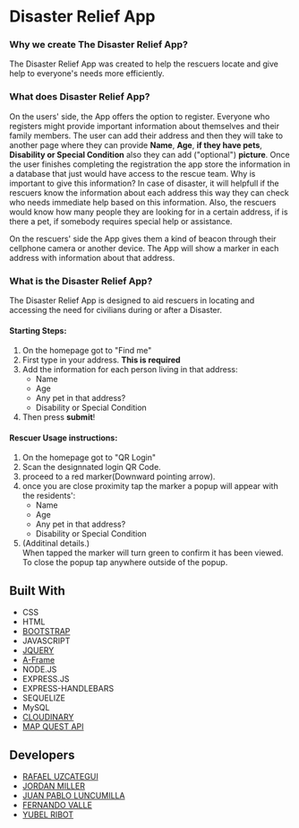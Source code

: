 # Disaster Relief App

### Why we create The Disaster Relief App?

The Disaster Relief App was created to help the rescuers locate and give help to everyone's needs more efficiently.

### What does Disaster Relief App? 

On the users' side, the App offers the option to register. Everyone who registers might provide important information about themselves and their family members.
The user can add their address and then they will take to another page where they can provide **Name**, **Age**, **if they have pets**,  **Disability or Special Condition** also they can add ("optional")  **picture**. Once the user finishes completing the registration the app store the information in a database that just would have access to the rescue team. Why is important to give this information? In case of disaster, it will helpfull if the rescuers know the information about each address this way they can check who needs immediate help based on this information. Also, the rescuers would know how many people they are looking for in a certain address, if is there a pet, if somebody requires special help or assistance. 

On the rescuers' side the App gives them a kind of beacon through their cellphone camera or another device. The App will show a marker in each address with information about that address.

### What is the Disaster Relief App? 

The Disaster Relief App is designed to aid rescuers in locating and accessing the need for civilians during or after a Disaster.

#### Starting Steps: 
1. On the homepage got to "Find me" 
2. First type in your address. **This is required** 
3. Add the information for each person living in that address: 
    * Name 
    * Age
    * Any pet in that address?
    * Disability or Special Condition
4. Then press **submit**!

#### Rescuer Usage instructions:
1. On the homepage got to "QR Login"
2. Scan the designnated login QR Code.
3. proceed to a red marker(Downward pointing arrow).
4. once you are close proximity tap the marker a popup will appear with the residents':
    * Name 
    * Age
    * Any pet in that address?
    * Disability or Special Condition
0. (Additinal details.)    
When tapped the marker will turn green to confirm it has been viewed.
<br />To close the popup tap anywhere outside of the popup.



## Built With

* CSS 
* HTML 
* [BOOTSTRAP](https://getbootstrap.com/)
* JAVASCRIPT
* [JQUERY](https://jquery.com/)
* [A-Frame](https://aframe.io/)
* NODE.JS
* EXPRESS.JS
* EXPRESS-HANDLEBARS
* SEQUELIZE 
* MySQL
* [CLOUDINARY](https://cloudinary.com/)
* [MAP QUEST API](https://developer.mapquest.com/documentation/)

## Developers

* [RAFAEL UZCATEGUI](https://github.com/Rafaelias86)
* [JORDAN MILLER](https://github.com/nanofuxion)
* [JUAN PABLO LUNCUMILLA](https://github.com/iamjpyo)
* [FERNANDO VALLE](https://github.com/sodastereo87)
* [YUBEL RIBOT](https://github.com/yubel26)
